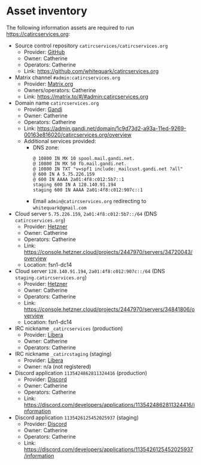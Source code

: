 # Asset inventory

The following information assets are required to run https://catircservices.org:

- Source control repository `catircservices/catircservices.org`
  - Provider: [GitHub](https://github.com)
  - Owner: Catherine
  - Operators: Catherine
  - Link: https://github.com/whitequark/catircservices.org
- Matrix channel `#admin:catircservices.org`
  - Provider: [Matrix.org](https://matrix.org)
  - Owners/operators: Catherine
  - Link: https://matrix.to/#/#admin:catircservices.org
- Domain name `catircservices.org`
  - Provider: [Gandi](https://gandi.net)
  - Owner: Catherine
  - Operators: Catherine
  - Link: https://admin.gandi.net/domain/1c9d73d2-a93a-11ed-9269-00163e816020/catircservices.org/overview
  - Additional services provided:
    - DNS zone:
      ```zone
      @ 10800 IN MX 10 spool.mail.gandi.net.
      @ 10800 IN MX 50 fb.mail.gandi.net.
      @ 10800 IN TXT "v=spf1 include:_mailcust.gandi.net ?all"
      @ 600 IN A 5.75.226.159
      @ 600 IN AAAA 2a01:4f8:c012:5b7::1
      staging 600 IN A 128.140.91.194
      staging 600 IN AAAA 2a01:4f8:c012:907c::1
      ```
    - Email `admin@catircservices.org` redirecting to `whitequark@gmail.com`
- Cloud server `5.75.226.159`, `2a01:4f8:c012:5b7::/64` (DNS `catircservices.org`)
  - Provider: [Hetzner](https://www.hetzner.com/cloud)
  - Owner: Catherine
  - Operators: Catherine
  - Link: https://console.hetzner.cloud/projects/2447970/servers/34720043/overview
  - Location: fsn1-dc14
- Cloud server `128.140.91.194`, `2a01:4f8:c012:907c::/64` (DNS `staging.catircservices.org`)
  - Provider: [Hetzner](https://www.hetzner.com/cloud)
  - Owner: Catherine
  - Operators: Catherine
  - Link: https://console.hetzner.cloud/projects/2447970/servers/34841806/overview
  - Location: fsn1-dc14
- IRC nickname `_catircservices` (production)
  - Provider: [Libera](https://libera.chat)
  - Owner: Catherine
  - Operators: Catherine
- IRC nickname `_catircstaging` (staging)
  - Provider: [Libera](https://libera.chat)
  - Owner: n/a (not registered)
- Discord application `1135424862811324416` (production)
  - Provider: [Discord](https://discord.com)
  - Owner: Catherine
  - Operators: Catherine
  - Link: https://discord.com/developers/applications/1135424862811324416/information
- Discord application `1135426125452025937` (staging)
  - Provider: [Discord](https://discord.com)
  - Owner: Catherine
  - Operators: Catherine
  - Link: https://discord.com/developers/applications/1135426125452025937/information
